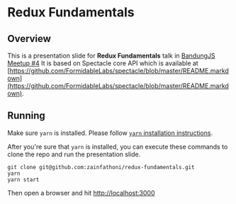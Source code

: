 # Redux Fundamentals

## Overview

This is a presentation slide for **Redux Fundamentals** talk in [BandungJS Meetup #4](https://www.meetup.com/BandungJS/events/241542959/)
It is based on Spectacle core API which is available at [https://github.com/FormidableLabs/spectacle/blob/master/README.markdown](https://github.com/FormidableLabs/spectacle/blob/master/README.markdown).

## Running

Make sure `yarn` is installed.
Please follow [`yarn` installation instructions](https://yarnpkg.com/en/docs/install).

After you're sure that `yarn` is installed, you can execute these commands to clone the repo and run the presentation slide.

```
git clone git@github.com:zainfathoni/redux-fundamentals.git
yarn
yarn start
```

Then open a browser and hit [http://localhost:3000](http://localhost:3000)

